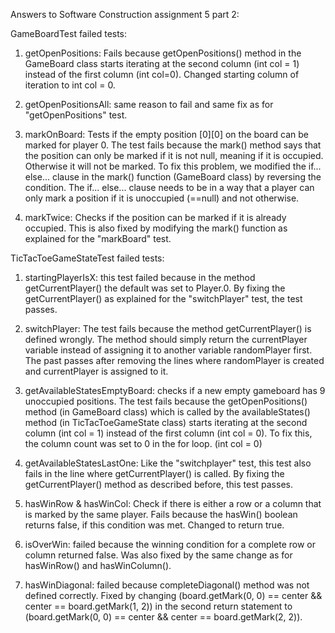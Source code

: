 Answers to Software Construction assignment 5 part 2:

GameBoardTest failed tests:

1. getOpenPositions: Fails because getOpenPositions() method in the GameBoard class starts iterating at the second column (int col = 1) instead of the first column (int col=0). 
Changed starting column of iteration to int col = 0. 

2. getOpenPositionsAll: same reason to fail and same fix as for "getOpenPositions" test.

3. markOnBoard: Tests if the empty position [0][0] on the board can be marked for player 0. 
The test fails because the mark() method says that the position can only be marked if it is not null, meaning if it is occupied.
Otherwise it will not be marked. To fix this problem, we modified the if... else... clause in the mark() function (GameBoard class) by reversing the condition.
The if... else... clause needs to be in a way that a player can only mark a position if it is unoccupied (==null) and not otherwise.

4. markTwice: Checks if the position can be marked if it is already occupied. This is also fixed by modifying the mark() function as explained for the "markBoard" test.
 

TicTacToeGameStateTest failed tests:

1. startingPlayerIsX: this test failed because in the method getCurrentPlayer() the default was set to Player.0. 
By fixing the getCurrentPlayer() as explained for the "switchPlayer" test, the test passes.

2. switchPlayer: The test fails because the method getCurrentPlayer() is defined wrongly. 
The method should simply return the currentPlayer variable instead of assigning it to another variable randomPlayer first. 
The past passes after removing the lines where randomPlayer is created and currentPlayer is assigned to it.

3. getAvailableStatesEmptyBoard: checks if a new empty gameboard has 9 unoccupied positions. 
The test fails because the getOpenPositions() method (in GameBoard class) which is called by the availableStates() method (in TicTacToeGameState class) 
starts iterating at the second column (int col = 1) instead of the first column (int col = 0). To fix this, the column count was set to 0 in the for loop. (int col = 0)

4. getAvailableStatesLastOne: Like the "switchplayer" test, this test also fails in the line where getCurrentPlayer() is called. 
By fixing the getCurrentPlayer() method as described before, this test passes.

5. hasWinRow & hasWinCol: Check if there is either a row or a column that is marked by the same player. Fails because the hasWin() boolean returns false, if this condition was met.
Changed to return true.

7. isOverWin: failed because the winning condition for a complete row or column returned false. Was also fixed by the same change as for hasWinRow() and hasWinColumn().

8. hasWinDiagonal: failed because completeDiagonal() method was not defined correctly. Fixed by changing (board.getMark(0, 0) == center && center == board.getMark(1, 2)) in the 
second return statement to (board.getMark(0, 0) == center && center == board.getMark(2, 2)).

